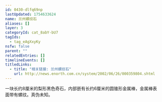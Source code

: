 ```yaml
---
id: 0430-dlfq69np
lastUpdated: 1754633624
name: 兰州螺纹石
aliases: []
layer: 3
categoryId: cat_8abY-bU7
tagIds:
  - tag_eAgXxyKy
nsfw: false
parent: ""
relatedEntries: []
timelineEvents: []
titledLinks:
  - title: "相关链接: 兰州螺纹石"
    url: http://news.enorth.com.cn/system/2002/06/26/000359804.shtml
---
```


一块长约8厘米的梨形黑色奇石，内部嵌有长约6厘米的圆锥形金属棒，金属棒表面带有螺纹。真伪未知。
